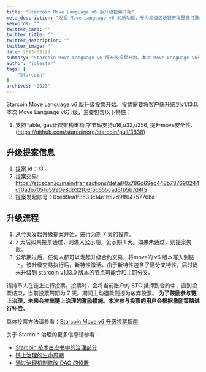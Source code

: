 ```yaml
---
title: "Starcoin Move Language v6 版升级投票开始"
meta_description: "发掘 Move Language v6 的新功能，专为高级区块链开发量身打造。"
keywords: ""
twitter_card: ""
twitter_title: ""
twitter_description: ""
twitter_image: ""
date: 2023-02-22
summary: "Starcoin Move Language v6 版升级投票开始。本次 Move Language v6升级，主要包含..."
author: "jolestar"
tags: [
    "Starcoin"
]
archives: "2023"
---
```


Starcoin Move Language v6 版升级投票开始。投票需要将客户端升级到[v1.13.0](https://github.com/starcoinorg/starcoin/releases/tag/v1.13.0).本次 Move Language v6升级，主要包含以下特性：


1. 支持Table, gas计费架构重构,字节码支持u16,u32,u256, 提升move安全性. (https://github.com/starcoinorg/starcoin/pull/3838)

## 升级提案信息

1. 提案 id：13
2. 提案交易: https://stcscan.io/main/transactions/detail/0x786d69ec448b787690244df0adb7051d5990e8db32f06f5c555cad5fb5b7d4f5
3. 提案发起账号：0xed9ea1f3533c14e1b52d9ff6475776ba

## 升级流程

1. 从今天发起升级提案开始，进行为期 7 天的投票。
2. 7 天后如果投票通过，则进入公示期，公示期 1 天。如果未通过，则提案失败。
3. 公示期过后，任何人都可以发起升级合约交易，将move的 v6 版本写入到链上。该升级交易执行后，新特性激活。由于新特性包含了硬分叉特性，届时尚未升级到 starcoin v1.13.0 版本的节点可能会和主网分叉。

请持币人在链上进行投票。投票时，会将当前账户的 STC 抵押到合约中，直到投票结束，当前投票周期为 7 天。期间主动退款则视为放弃投票。
**为了鼓励参与链上治理，未来会推出链上治理的激励措施。本次参与投票的用户会根据激励策略进行补偿。**

具体投票方法请参看：[Starcoin Move v6 升级投票指南](https://github.com/starcoinorg/starcoin/discussions/3852)

关于 Starcoin 治理的更多信息请参看：

* [Starcoin 技术白皮书中的治理部分](https://developer.starcoin.org/zh/sips/sip-2/)
* [链上治理的生命周期](https://developer.starcoin.org/zh/key_concepts/dao_governance/)
* [通过治理机制修改 DAO 的设置](https://developer.starcoin.org/zh/cli/modify_dao_config/)